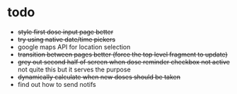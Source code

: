 # todo

- ~~style first dose input page better~~
- ~~try using native date/time pickers~~
- google maps API for location selection
- ~~transition between pages better (force the top level fragment to update)~~
- ~~grey out second half of screen when dose reminder checkbox not active~~ not quite this but it serves the purpose
- ~~dynamically calculate when new doses should be taken~~
- find out how to send notifs